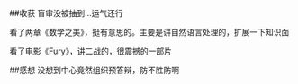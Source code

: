 ##收获
盲审没被抽到...运气还行

看了两章《数学之美》，挺有意思的。主要是讲自然语言处理的，扩展一下知识面

看了电影《Fury》，讲二战的，很震撼的一部片

##感想
没想到中心竟然组织预答辩，防不胜防啊